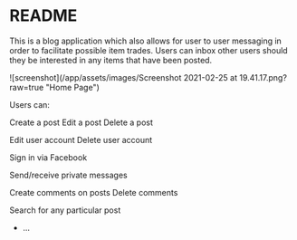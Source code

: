 # README

This is a blog application which also allows for user to user messaging in order to facilitate possible item trades. Users can inbox other users should they be interested in any items that have been posted.

![screenshot](/app/assets/images/Screenshot 2021-02-25 at 19.41.17.png?raw=true "Home Page")

Users can:

Create a post
Edit a post
Delete a post

Edit user account
Delete user account

Sign in via Facebook

Send/receive private messages

Create comments on posts
Delete comments

Search for any particular post

* ...
